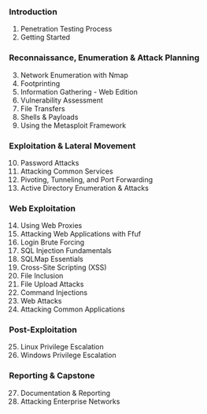 ### Introduction
1. Penetration Testing Process
2. Getting Started
### Reconnaissance, Enumeration & Attack Planning
3. Network Enumeration with Nmap
4. Footprinting
5. Information Gathering - Web Edition
6. Vulnerability Assessment
7. File Transfers
8. Shells & Payloads
9. Using the Metasploit Framework
### Exploitation & Lateral Movement
10. Password Attacks
11. Attacking Common Services
12. Pivoting, Tunneling, and Port Forwarding
13. Active Directory Enumeration & Attacks
### Web Exploitation
14. Using Web Proxies
15. Attacking Web Applications with Ffuf
16. Login Brute Forcing
17. SQL Injection Fundamentals
18. SQLMap Essentials
19. Cross-Site Scripting (XSS)
20. File Inclusion
21. File Upload Attacks
22. Command Injections
23. Web Attacks
24. Attacking Common Applications
### Post-Exploitation
25. Linux Privilege Escalation
26. Windows Privilege Escalation
### Reporting & Capstone
27. Documentation & Reporting
28. Attacking Enterprise Networks
